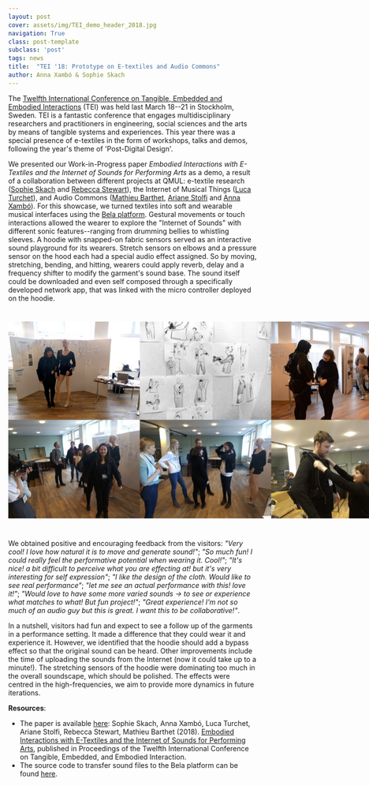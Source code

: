 ```yaml
---
layout: post
cover: assets/img/TEI_demo_header_2018.jpg
navigation: True
class: post-template
subclass: 'post'
tags: news
title:  "TEI '18: Prototype on E-textiles and Audio Commons"
author: Anna Xambó & Sophie Skach
---
```


The [Twelfth International Conference on Tangible, Embedded and Embodied Interactions](https://tei.acm.org/2018/) (TEI) was held last March 18--21 in Stockholm, Sweden. TEI is a fantastic conference that engages multidisciplinary researchers and practitioners in engineering, social sciences and the arts by means of tangible systems and experiences. This year there was a special presence of e-textiles in the form of workshops, talks and demos, following the year's theme of 'Post-Digital Design'.

We presented our Work-in-Progress paper _Embodied Interactions with E-Textiles and the Internet of Sounds for Performing Arts_ as a demo, a result of a collaboration between different projects at QMUL: e-textile research ([Sophie Skach](http://www.sophieskach.com/) and [Rebecca Stewart](http://theleadingzero.com/)), the Internet of Musical Things ([Luca Turchet](http://www.lucaturchet.it/)), and Audio Commons ([Mathieu Barthet](http://www.eecs.qmul.ac.uk/profiles/barthetmathieu.html), [Ariane Stolfi](http://www.ariane.stolfi.org/) and [Anna Xambó](http://annaxambo.me)).
For this showcase, we turned textiles into soft and wearable musical interfaces using the [Bela platform](https://bela.io/). Gestural movements or touch interactions allowed the wearer to explore the "Internet of Sounds" with different sonic features--ranging from drumming bellies to whistling sleeves.
A hoodie with snapped-on fabric sensors served as an interactive sound playground for its wearers. Stretch sensors on elbows and a pressure sensor on the hood each had a special audio effect assigned. So by moving, stretching, bending, and hitting, wearers could apply reverb, delay and a frequency shifter to modify the garment's sound base. The sound itself could be downloaded and even self composed through a specifically developed network app, that was linked with the micro controller deployed on the hoodie.


<a href="/assets/files/TEI_demo_2018.jpg" target="blank"><img style="margin:auto;margin-bottom:25px;margin-top:25px;max-width:800px;" class="img-responsive" src="/assets/files/TEI_demo_2018.jpg" alt="TEI 2018 demo">
</a>

We obtained positive and encouraging feedback from the visitors: _"Very cool! I love how natural it is to move and generate sound!"_; _"So much fun! I could really feel the performative potential when wearing it. Cool!"_; _"It's nice! a bit difficult to perceive what you are effecting at! but it's very interesting for self expression"_; _"I like the design of the cloth. Would like to see real performance"_; _"let me see an actual performance with this! love it!"_; _"Would love to have some more varied sounds -> to see or experience what matches to what! But fun project!"_; _"Great experience! I'm not so much of an audio guy but this is great. I want this to be collaborative!"_.

In a nutshell, visitors had fun and expect to see a follow up of the garments in a performance setting. It made a difference that they could wear it and experience it. However, we identified that the hoodie should add a bypass effect so that the original sound can be heard. Other improvements include the time of uploading the sounds from the Internet (now it could take up to a minute!).
The stretching sensors of the hoodie were dominating too much in the overall soundscape, which should be polished. The effects were centred in the high-frequencies, we aim to provide more dynamics in future iterations.

**Resources**:

* The paper is available [here](https://dl.acm.org/citation.cfm?doid=3173225.3173272): Sophie Skach, Anna Xambó, Luca Turchet, Ariane Stolfi, Rebecca Stewart, Mathieu Barthet (2018). [Embodied Interactions with E-Textiles and the Internet of Sounds for Performing Arts](https://dl.acm.org/citation.cfm?doid=3173225.3173272), published in Proceedings of the Twelfth International Conference on Tangible, Embedded, and Embodied Interaction.
* The source code to transfer sound files to the Bela platform can be found [here](https://github.com/AudioCommons/embedded-audiocommons).
